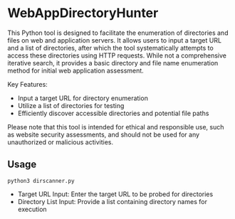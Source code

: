 # WebAppDirectoryHunter #

This Python tool is designed to facilitate the enumeration of directories and files on web and application servers. It allows users to input a target URL and a list of directories, after which the tool systematically attempts to access these directories using HTTP requests. While not a comprehensive iterative search, it provides a basic directory and file name enumeration method for initial web application assessment.

Key Features:

- Input a target URL for directory enumeration
- Utilize a list of directories for testing
- Efficiently discover accessible directories and potential file paths

Please note that this tool is intended for ethical and responsible use, such as website security assessments, and should not be used for any unauthorized or malicious activities.

## Usage ##

```python3 dirscanner.py```

- Target URL Input: Enter the target URL to be probed for directories
- Directory List Input: Provide a list containing directory names for execution
